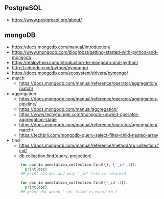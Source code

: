 PostgreSQL
---
+ https://www.postgresql.org/about/

mongoDB
---
+ https://docs.mongodb.com/manual/introduction/
+ https://www.mongodb.com/blog/post/getting-started-with-python-and-mongodb
+ https://realpython.com/introduction-to-mongodb-and-python/
+ http://zetcode.com/python/pymongo/
+ https://docs.mongodb.com/ecosystem/drivers/pymongo/
+ match
  - https://docs.mongodb.com/manual/reference/operator/aggregation/match/
+ aggregation
  - https://docs.mongodb.com/manual/reference/operator/aggregation-pipeline/
  - https://docs.mongodb.com/manual/aggregation/
  - https://www.techyhunger.com/mongodb-unwind-operator-aggregation-stage
  - https://docs.mongodb.com/manual/reference/operator/aggregation/match/
  - https://techbrij.com/mongodb-query-select-filter-child-nested-array
+ find
  - https://docs.mongodb.com/manual/reference/method/db.collection.find/
  - db.collection.find(query, projection)
  ```python
      for doc in annotation_collection.find({}, {'_id':1}):
        print(doc)
      ## print all doc and only '_id' file is returned
      
      for doc in annotation_collection.find({'_id':1}):
        print(doc)
      ## print doc which '_id' filed is equal to 1
  ```
